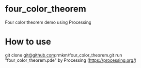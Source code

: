 # four_color_theorem
Four color theorem demo using Processing
# How to use
git clone git@github.com:rmkm/four_color_theorem.git
run "four_color_theorem.pde" by Processing (https://processing.org/)
